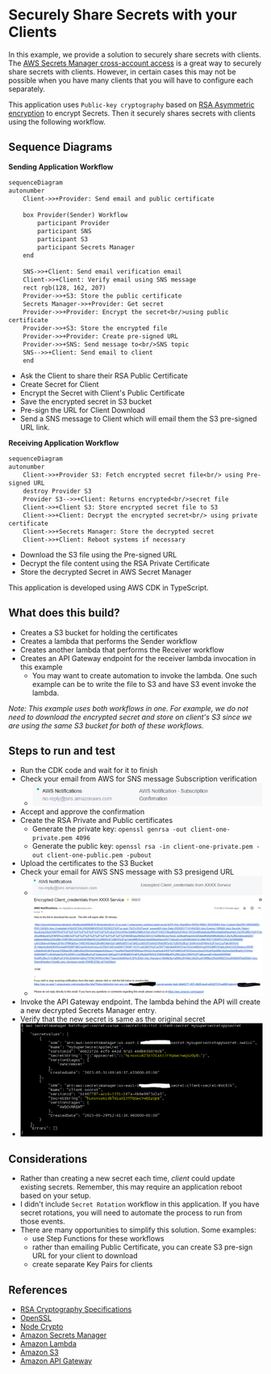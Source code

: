 # Securely Share Secrets with your Clients
In this example, we provide a solution to securely share secrets with clients.  The [AWS Secrets Manager cross-account access](https://docs.aws.amazon.com/secretsmanager/latest/userguide/auth-and-access_examples_cross.html) is a great way to securely share secrets with clients. However, in certain cases this may not be possible when you have many clients that you will have to configure each separately.

This application uses `Public-key cryptography` based on [RSA Asymmetric encryption](https://www.ibm.com/think/topics/asymmetric-encryption) to encrypt Secrets.  Then it securely shares secrets with clients using the following workflow.

## Sequence Diagrams
**Sending Application Workflow**
```mermaid
sequenceDiagram
autonumber
    Client->>+Provider: Send email and public certificate

    box Provider(Sender) Workflow
        participant Provider
        participant SNS
        participant S3
        participant Secrets Manager
    end
    
    SNS->>+Client: Send email verification email
    Client->>+Client: Verify email using SNS message
    rect rgb(128, 162, 207)
    Provider->>+S3: Store the public certificate
    Secrets Manager->>+Provider: Get secret
    Provider->>+Provider: Encrypt the secret<br/>using public certificate
    Provider->>+S3: Store the encrypted file
    Provider->>+Provider: Create pre-signed URL
    Provider->>+SNS: Send message to<br/>SNS topic   
    SNS-->>+Client: Send email to client
    end
```
* Ask the Client to share their RSA Public Certificate
* Create Secret for Client
* Encrypt the Secret with Client's Public Certificate
* Save the encrypted secret in S3 bucket
* Pre-sign the URL for Client Download
* Send a SNS message to Client which will email them the S3 pre-signed URL link.

**Receiving Application Workflow**
```mermaid
sequenceDiagram
autonumber
    Client->>+Provider S3: Fetch encrypted secret file<br/> using Pre-signed URL
    destroy Provider S3
    Provider S3-->>+Client: Returns encrypted<br/>secret file
    Client->>+Client S3: Store encrypted secret file to S3
    Client->>+Client: Decrypt the encrypted secret<br/> using private certificate
    Client->>+Secrets Manager: Store the decrypted secret
    Client->>+Client: Reboot systems if necessary
```
* Download the S3 file using the Pre-signed URL
* Decrypt the file content using the RSA Private Certificate
* Store the decrypted Secret in AWS Secret Manager

This application is developed using AWS CDK in TypeScript.

## What does this build?
* Creates a S3 bucket for holding the certificates
* Creates a lambda that performs the Sender workflow
* Creates another lambda that performs the Receiver workflow
* Creates an API Gateway endpoint for the receiver lambda invocation in this example
  * You may want to create automation to invoke the lambda. One such example can be to write the file to S3 and have S3 event invoke the lambda.

*Note: This example uses both workflows in one.  For example, we do not need to download the encrypted secret and store on client's S3 since we are using the same S3 bucket for both of these workflows.*

## Steps to run and test
* Run the CDK code and wait for it to finish
* Check your email from AWS for SNS message Subscription verification
    * ![image](sns-confirmation.PNG "Example SNS Confirmation message from AWS")
* Accept and approve the confirmation
* Create the RSA Private and Public certificates
    * Generate the private key: `openssl genrsa -out client-one-private.pem 4096`
    * Generate the public key: `openssl rsa -in client-one-private.pem -out client-one-public.pem -pubout`
* Upload the certificates to the S3 Bucket
* Check your email for AWS SNS message with S3 presigend URL
    * ![image](encrypted-secret-email.PNG "Example SNS Credentials email from AWS")
    * ![image](encrypted-secret-content.PNG "Example SNS Credentials message content from AWS")
* Invoke the API Gateway endpoint. The lambda behind the API will create a new decrypted Secrets Manager entry.
* Verify that the new secret is same as the original secret
* ![image](resulted-secret.PNG "Example of the two secrets")

## Considerations
* Rather than creating a new secret each time, *client* could update existing secrets. Remember, this may require an application reboot based on your setup.
* I didn't include `Secret Rotation` workflow in this application. If you have secret rotations, you will need to automate the process to run from those events.
* There are many opportunities to simplify this solution.  Some examples:
    * use Step Functions for these workflows
    * rather than emailing Public Certificate, you can create S3 pre-sign URL for your client to download
    * create separate Key Pairs for clients

## References
* [RSA Cryptography Specifications](https://www.rfc-editor.org/rfc/rfc8017)
* [OpenSSL](https://www.openssl.org/)
* [Node Crypto](https://nodejs.org/api/crypto.html)
* [Amazon Secrets Manager](https://aws.amazon.com/secrets-manager/)
* [Amazon Lambda](https://aws.amazon.com/lambda/)
* [Amazon S3](https://aws.amazon.com/s3/)
* [Amazon API Gateway](https://aws.amazon.com/api-gateway/)